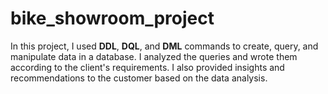 # bike_showroom_project
In this project, I used **DDL**, **DQL**, and **DML** commands to create, query, and manipulate data in a database. I analyzed the queries and wrote them according to the client's requirements. I also provided insights and recommendations to the customer based on the data analysis.
